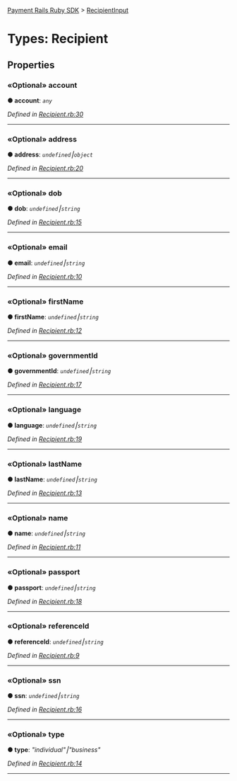 [Payment Rails Ruby SDK](../README.md) > [RecipientInput](../types/recipient.md)

# Types: Recipient

## Properties

<a id="account"></a>

### «Optional» account

**●  account**:  *`any`*

*Defined in [Recipient.rb:30](https://github.com/PaymentRails/ruby-sdk/tree/master/lib/Recipient.rb#L29)*

---

<a id="address"></a>

### «Optional» address

**●  address**:  *`undefined`⎮`object`*

*Defined in [Recipient.rb:20](https://github.com/PaymentRails/ruby-sdk/tree/master/lib/Recipient.rb#L20)*

---

<a id="dob"></a>

### «Optional» dob

**●  dob**:  *`undefined`⎮`string`*

*Defined in [Recipient.rb:15](https://github.com/PaymentRails/ruby-sdk/tree/master/lib/Recipient.rb#L15)*

---

<a id="email"></a>

### «Optional» email

**●  email**:  *`undefined`⎮`string`*

*Defined in [Recipient.rb:10](https://github.com/PaymentRails/ruby-sdk/tree/master/lib/Recipient.rb#L10)*

---

<a id="firstname"></a>

### «Optional» firstName

**●  firstName**:  *`undefined`⎮`string`*

*Defined in [Recipient.rb:12](https://github.com/PaymentRails/ruby-sdk/tree/master/lib/Recipient.rb#L12)*

---

<a id="governmentid"></a>

### «Optional» governmentId

**●  governmentId**:  *`undefined`⎮`string`*

*Defined in [Recipient.rb:17](https://github.com/PaymentRails/ruby-sdk/tree/master/lib/Recipient.rb#L17)*

---

<a id="language"></a>

### «Optional» language

**●  language**:  *`undefined`⎮`string`*

*Defined in [Recipient.rb:19](https://github.com/PaymentRails/ruby-sdk/tree/master/lib/Recipient.rb#L19)*

---

<a id="lastname"></a>

### «Optional» lastName

**●  lastName**:  *`undefined`⎮`string`*

*Defined in [Recipient.rb:13](https://github.com/PaymentRails/ruby-sdk/tree/master/lib/Recipient.rb#L13)*

---

<a id="name"></a>

### «Optional» name

**●  name**:  *`undefined`⎮`string`*

*Defined in [Recipient.rb:11](https://github.com/PaymentRails/ruby-sdk/tree/master/lib/Recipient.rb#L11)*

---

<a id="passport"></a>

### «Optional» passport

**●  passport**:  *`undefined`⎮`string`*

*Defined in [Recipient.rb:18](https://github.com/PaymentRails/ruby-sdk/tree/master/lib/Recipient.rb#L18)*

---

<a id="referenceid"></a>

### «Optional» referenceId

**●  referenceId**:  *`undefined`⎮`string`*

*Defined in [Recipient.rb:9](https://github.com/PaymentRails/ruby-sdk/tree/master/lib/Recipient.rb#L9)*

---

<a id="ssn"></a>

### «Optional» ssn

**●  ssn**:  *`undefined`⎮`string`*

*Defined in [Recipient.rb:16](https://github.com/PaymentRails/ruby-sdk/tree/master/lib/Recipient.rb#L16)*

---

<a id="type"></a>

### «Optional» type

**●  type**:  *"individual"⎮"business"*

*Defined in [Recipient.rb:14](https://github.com/PaymentRails/ruby-sdk/tree/master/lib/Recipient.rb#L14)*

---